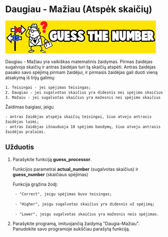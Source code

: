 # Daugiau - Mažiau (Atspėk skaičių)

![Fizz Buzz](https://raw.githubusercontent.com/lajmcourses/Images/master/guess_my_number.png)

Daugiau - Mažiau yra vaikiškas matematinis žaidymas. Pirmas žaidėjas sugalvoja skaičių ir antras žaidėjas
turi tą skaičių atspėti. Antras žaidėjas pasako savo spėjimą pirmam žaidėjui, ir pirmasis žaidėjas gali 
duoti vieną atsakymą iš trijų galimų:

    1. Teisingai - jei spėjimas teisingas;
    2. Daugiau - jei sugalvotas skaičius yra didesnis nei spėjimo skaičius
    3. Mažaiu - jei sugalvotas skaičius yra mažesnis nei spėjimo skaičius

Žaidimas baigiasi, jeigu 

    - antras žaidėjas atspėja skaičių teisingai, šiuo atveju antrasis žaidėjas laimi;
    - antras žaidėjas išnauduoja 10 spėjimo bandymų, šiuo atveju antrasis žaidėjas pralaimi.


## Užduotis

1) Parašykite funkciją **guess_processor**. 


    Funkcijos parametrai **actual_number** (sugalvotas skaičius) ir **guess_number** (skaičiaus spėjimas)

    
    Funkcija grąžina žodį:

        - "Correct", jeigu spėjimas buvo teisingas;

        - "Higher", jeigu sugalvotas skaičius yra didesnis už spėjimą;

        - "Lower", jeigu sugalvotas skaičius yra mažesnis neis spėjimas.


3) Parašykite programą, imituojančią žaidymą "Daugia-Mažiau". Panudokite savo programoje aukščiau parašytą funkciją.